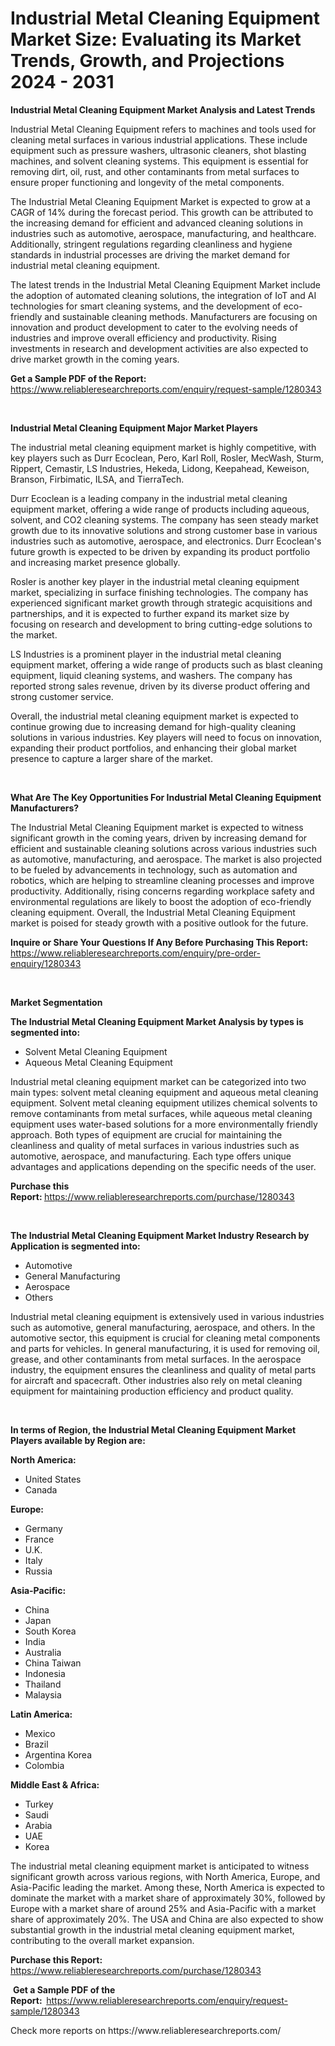 <p><h1>Industrial Metal Cleaning Equipment Market Size: Evaluating its Market Trends, Growth, and Projections 2024 - 2031</h1></p><p><strong>Industrial Metal Cleaning Equipment Market Analysis and Latest Trends</strong></p>
<p><p>Industrial Metal Cleaning Equipment refers to machines and tools used for cleaning metal surfaces in various industrial applications. These include equipment such as pressure washers, ultrasonic cleaners, shot blasting machines, and solvent cleaning systems. This equipment is essential for removing dirt, oil, rust, and other contaminants from metal surfaces to ensure proper functioning and longevity of the metal components. </p><p>The Industrial Metal Cleaning Equipment Market is expected to grow at a CAGR of 14% during the forecast period. This growth can be attributed to the increasing demand for efficient and advanced cleaning solutions in industries such as automotive, aerospace, manufacturing, and healthcare. Additionally, stringent regulations regarding cleanliness and hygiene standards in industrial processes are driving the market demand for industrial metal cleaning equipment.</p><p>The latest trends in the Industrial Metal Cleaning Equipment Market include the adoption of automated cleaning solutions, the integration of IoT and AI technologies for smart cleaning systems, and the development of eco-friendly and sustainable cleaning methods. Manufacturers are focusing on innovation and product development to cater to the evolving needs of industries and improve overall efficiency and productivity. Rising investments in research and development activities are also expected to drive market growth in the coming years.</p></p>
<p><strong>Get a Sample PDF of the Report:&nbsp;</strong> <a href="https://www.reliableresearchreports.com/enquiry/request-sample/1280343">https://www.reliableresearchreports.com/enquiry/request-sample/1280343</a></p>
<p>&nbsp;</p>
<p><strong>Industrial Metal Cleaning Equipment Major Market Players</strong></p>
<p><p>The industrial metal cleaning equipment market is highly competitive, with key players such as Durr Ecoclean, Pero, Karl Roll, Rosler, MecWash, Sturm, Rippert, Cemastir, LS Industries, Hekeda, Lidong, Keepahead, Keweison, Branson, Firbimatic, ILSA, and TierraTech.</p><p>Durr Ecoclean is a leading company in the industrial metal cleaning equipment market, offering a wide range of products including aqueous, solvent, and CO2 cleaning systems. The company has seen steady market growth due to its innovative solutions and strong customer base in various industries such as automotive, aerospace, and electronics. Durr Ecoclean's future growth is expected to be driven by expanding its product portfolio and increasing market presence globally.</p><p>Rosler is another key player in the industrial metal cleaning equipment market, specializing in surface finishing technologies. The company has experienced significant market growth through strategic acquisitions and partnerships, and it is expected to further expand its market size by focusing on research and development to bring cutting-edge solutions to the market.</p><p>LS Industries is a prominent player in the industrial metal cleaning equipment market, offering a wide range of products such as blast cleaning equipment, liquid cleaning systems, and washers. The company has reported strong sales revenue, driven by its diverse product offering and strong customer service.</p><p>Overall, the industrial metal cleaning equipment market is expected to continue growing due to increasing demand for high-quality cleaning solutions in various industries. Key players will need to focus on innovation, expanding their product portfolios, and enhancing their global market presence to capture a larger share of the market.</p></p>
<p>&nbsp;</p>
<p><strong>What Are The Key Opportunities For Industrial Metal Cleaning Equipment Manufacturers?</strong></p>
<p><p>The Industrial Metal Cleaning Equipment market is expected to witness significant growth in the coming years, driven by increasing demand for efficient and sustainable cleaning solutions across various industries such as automotive, manufacturing, and aerospace. The market is also projected to be fueled by advancements in technology, such as automation and robotics, which are helping to streamline cleaning processes and improve productivity. Additionally, rising concerns regarding workplace safety and environmental regulations are likely to boost the adoption of eco-friendly cleaning equipment. Overall, the Industrial Metal Cleaning Equipment market is poised for steady growth with a positive outlook for the future.</p></p>
<p><strong>Inquire or Share Your Questions If Any Before Purchasing This Report:</strong> <a href="https://www.reliableresearchreports.com/enquiry/pre-order-enquiry/1280343">https://www.reliableresearchreports.com/enquiry/pre-order-enquiry/1280343</a></p>
<p>&nbsp;</p>
<p><strong>Market Segmentation</strong></p>
<p><strong>The Industrial Metal Cleaning Equipment Market Analysis by types is segmented into:</strong></p>
<p><ul><li>Solvent Metal Cleaning Equipment</li><li>Aqueous Metal Cleaning Equipment</li></ul></p>
<p><p>Industrial metal cleaning equipment market can be categorized into two main types: solvent metal cleaning equipment and aqueous metal cleaning equipment. Solvent metal cleaning equipment utilizes chemical solvents to remove contaminants from metal surfaces, while aqueous metal cleaning equipment uses water-based solutions for a more environmentally friendly approach. Both types of equipment are crucial for maintaining the cleanliness and quality of metal surfaces in various industries such as automotive, aerospace, and manufacturing. Each type offers unique advantages and applications depending on the specific needs of the user.</p></p>
<p><strong>Purchase this Report:&nbsp;</strong><a href="https://www.reliableresearchreports.com/purchase/1280343">https://www.reliableresearchreports.com/purchase/1280343</a></p>
<p>&nbsp;</p>
<p><strong>The Industrial Metal Cleaning Equipment Market Industry Research by Application is segmented into:</strong></p>
<p><ul><li>Automotive</li><li>General Manufacturing</li><li>Aerospace</li><li>Others</li></ul></p>
<p><p>Industrial metal cleaning equipment is extensively used in various industries such as automotive, general manufacturing, aerospace, and others. In the automotive sector, this equipment is crucial for cleaning metal components and parts for vehicles. In general manufacturing, it is used for removing oil, grease, and other contaminants from metal surfaces. In the aerospace industry, the equipment ensures the cleanliness and quality of metal parts for aircraft and spacecraft. Other industries also rely on metal cleaning equipment for maintaining production efficiency and product quality.</p></p>
<p>&nbsp;</p>
<p><strong>In terms of Region, the Industrial Metal Cleaning Equipment Market Players available by Region are:</strong></p>
<p>
    <p> <strong> North America: </strong>
        <ul>
            <li>United States</li>
            <li>Canada</li>
        </ul>
        </p> 
    <p> <strong> Europe: </strong>
        <ul>
            <li>Germany</li>
            <li>France</li>
            <li>U.K.</li>
            <li>Italy</li>
            <li>Russia</li>
        </ul>
        </p> 
    <p> <strong> Asia-Pacific: </strong>
        <ul>
            <li>China</li>
            <li>Japan</li>
            <li>South Korea</li>
            <li>India</li>
            <li>Australia</li>
            <li>China Taiwan</li>
            <li>Indonesia</li>
            <li>Thailand</li>
            <li>Malaysia</li>
        </ul>
        </p> 
    <p> <strong> Latin America: </strong>
        <ul>
            <li>Mexico</li>
            <li>Brazil</li>
            <li>Argentina Korea</li>
            <li>Colombia</li>
        </ul>
        </p> 
    <p> <strong> Middle East & Africa: </strong>
        <ul>
            <li>Turkey</li>
            <li>Saudi</li>
            <li>Arabia</li>
            <li>UAE</li>
            <li>Korea</li>
        </ul>
    </p>
    </p>
<p><p>The industrial metal cleaning equipment market is anticipated to witness significant growth across various regions, with North America, Europe, and Asia-Pacific leading the market. Among these, North America is expected to dominate the market with a market share of approximately 30%, followed by Europe with a market share of around 25% and Asia-Pacific with a market share of approximately 20%. The USA and China are also expected to show substantial growth in the industrial metal cleaning equipment market, contributing to the overall market expansion.</p></p>
<p><strong>Purchase this Report: </strong><a href="https://www.reliableresearchreports.com/purchase/1280343">https://www.reliableresearchreports.com/purchase/1280343</a></p>
<p>&nbsp;<strong>Get a Sample PDF of the Report:&nbsp;&nbsp;</strong><a href="https://www.reliableresearchreports.com/enquiry/request-sample/1280343">https://www.reliableresearchreports.com/enquiry/request-sample/1280343</a></p>
<p><strong></strong></p>
<p>Check more reports on https://www.reliableresearchreports.com/</p>